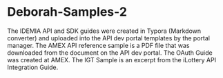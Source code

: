 # Deborah-Samples-2
The IDEMIA API and SDK guides were created in Typora (Markdown converter) and uploaded into the API dev portal templates by the portal manager.
The AMEX API reference sample is a PDF file that was downloaded from the document on the API dev portal.
The OAuth Guide was created at AMEX.
The IGT Sample is an excerpt from the iLottery API Integration Guide.
